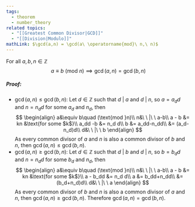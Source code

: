 ```yaml
---
tags:
  - theorem
  - number_theory
related topics:
  - "[[Greatest Common Divisor|GCD]]"
  - "[[Division|Modulo]]"
mathLink: $\gcd(a,n) = \gcd(a\ \operatorname{mod}\ n,\ n)$
---
```

For all $a,b,n\in\mathbb{Z}$
$$
a\equiv b\ (\text{mod }n) \implies \gcd(a,n) = \gcd(b,n)
$$
##### Proof:
- $\gcd(a,n)\leq\gcd(b,n)$:
	Let $d\in\mathbb{Z}$ such that $d\ |\ a$ and $d\ |\ n$, so $a=a_d d$ and $n=n_d d$ for some $a_d$ and $n_d$, then$$
	\begin{align}
		a&\equiv b\quad (\text{mod }n)\\
		n&\ \ |\ \ a-b\\
		a - b &= kn
			&\text{for some $k$}\\
		a_dd -b &= n_d d\\
		b &= a_dd-n_dd\\
		&= (a_d-n_d)d\\
		d&\ \ |\ \ b
	\end{align}
	$$As every common divisor of $a$ and $n$ is also a common divisor of $b$ and $n$, then $\gcd(a,n)\leq\gcd(b,n)$.
- $\gcd(a,n)\geq\gcd(b,n)$:
	Let $d\in\mathbb{Z}$ such that $d\ |\ b$ and $d\ |\ n$, so $b=b_d d$ and $n=n_d d$ for some $b_d$ and $n_d$, then$$
	\begin{align}
		a&\equiv b\quad (\text{mod }n)\\
		n&\ \ |\ \ a-b\\
		a - b &= kn
			&\text{for some $k$}\\
		a - b_dd &= n_d d\\
		a &= b_dd+n_dd\\
		&= (b_d+n_d)d\\
		d&\ \ |\ \ a
	\end{align}
	$$As every common divisor of $b$ and $n$ is also a common divisor of $a$ and $n$, then $\gcd(a,n)\geq\gcd(b,n)$.
Therefore $\gcd(a,n)=\gcd(b,n)$.